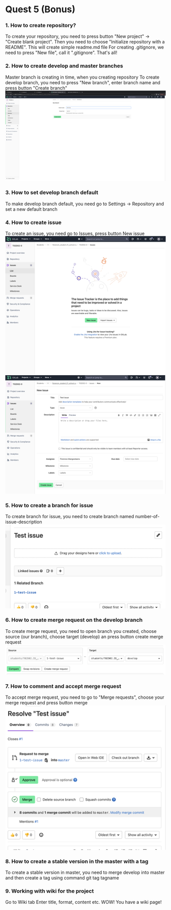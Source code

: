 # Quest 5 (Bonus)

### 1. How to create repository?

To create your repository, you need to press button "New project" -> "Create blank project".
Then you need to choose "Initialize repository with a README". This will create simple readme.md file
For creating .gitignore, we need to press "New file", call it ".gitignore". That's all!

### 2. How to create develop and master branches

Master branch is creating in time, when you creating repository
To create develop branch, you need to press "New branch", enter branch name and press button "Create branch"
![image1](pic/pic1.png)

### 3. How to set develop branch default
To make develop branch default, you need go to Settings -> Repository and set a new default branch

### 4. How to create issue
To create an issue, you need go to Issues, press button New issue
![image2](pic/pic2.png)
![image3](pic/pic3.png)

### 5. How to create a branch for issue
To create branch for issue, you need to create branch named number-of-issue-description
![image4](pic/pic4.png)

### 6. How to create merge request on the develop branch
To create merge request, you need to open branch you created, choose source (our branch), choose target (develop) an press button create merge request
![image5](pic/pic5.png)

### 7. How to comment and accept merge request
To accept merge request, you need to go to "Merge requests", choose your merge request and press button merge
![image6](pic/pic6.png)

### 8. How to create a stable version in the master with a tag 
To create a stable version in master, you need to merge develop into master and then create a tag using command git tag tagname

### 9. Working with wiki for the project
Go to Wiki tab
Enter title, format, content etc.
WOW! You have a wiki page!
